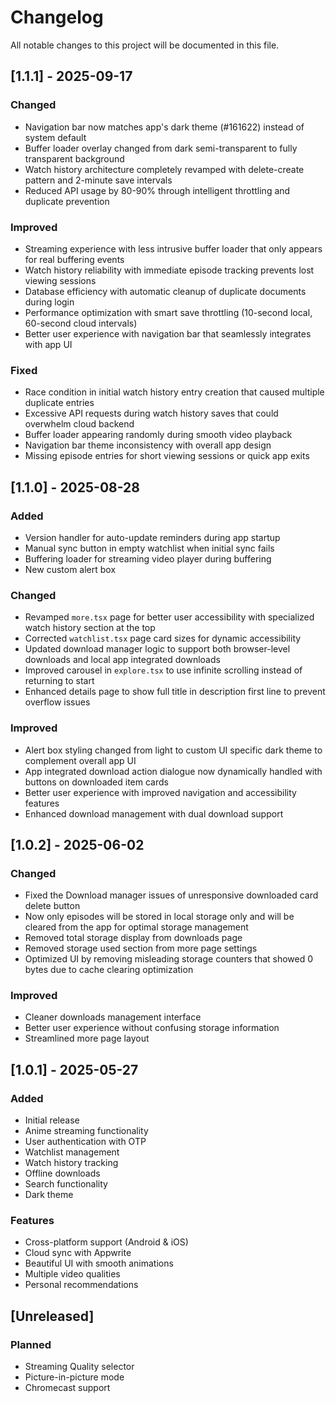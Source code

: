 # Changelog

All notable changes to this project will be documented in this file.

## [1.1.1] - 2025-09-17

### Changed
- Navigation bar now matches app's dark theme (#161622) instead of system default
- Buffer loader overlay changed from dark semi-transparent to fully transparent background
- Watch history architecture completely revamped with delete-create pattern and 2-minute save intervals
- Reduced API usage by 80-90% through intelligent throttling and duplicate prevention

### Improved
- Streaming experience with less intrusive buffer loader that only appears for real buffering events
- Watch history reliability with immediate episode tracking prevents lost viewing sessions
- Database efficiency with automatic cleanup of duplicate documents during login
- Performance optimization with smart save throttling (10-second local, 60-second cloud intervals)
- Better user experience with navigation bar that seamlessly integrates with app UI

### Fixed
- Race condition in initial watch history entry creation that caused multiple duplicate entries
- Excessive API requests during watch history saves that could overwhelm cloud backend
- Buffer loader appearing randomly during smooth video playback
- Navigation bar theme inconsistency with overall app design
- Missing episode entries for short viewing sessions or quick app exits

## [1.1.0] - 2025-08-28

### Added
- Version handler for auto-update reminders during app startup
- Manual sync button in empty watchlist when initial sync fails
- Buffering loader for streaming video player during buffering
- New custom alert box

### Changed
- Revamped `more.tsx` page for better user accessibility with specialized watch history section at the top
- Corrected `watchlist.tsx` page card sizes for dynamic accessibility
- Updated download manager logic to support both browser-level downloads and local app integrated downloads
- Improved carousel in `explore.tsx` to use infinite scrolling instead of returning to start
- Enhanced details page to show full title in description first line to prevent overflow issues

### Improved
- Alert box styling changed from light to custom UI specific dark theme to complement overall app UI
- App integrated download action dialogue now dynamically handled with buttons on downloaded item cards
- Better user experience with improved navigation and accessibility features
- Enhanced download management with dual download support

## [1.0.2] - 2025-06-02

### Changed
- Fixed the Download manager issues of unresponsive downloaded card delete button
- Now only episodes will be stored in local storage only and will be cleared from the app for optimal storage management
- Removed total storage display from downloads page
- Removed storage used section from more page settings
- Optimized UI by removing misleading storage counters that showed 0 bytes due to cache clearing optimization

### Improved
- Cleaner downloads management interface
- Better user experience without confusing storage information
- Streamlined more page layout

## [1.0.1] - 2025-05-27

### Added
- Initial release
- Anime streaming functionality
- User authentication with OTP
- Watchlist management
- Watch history tracking
- Offline downloads
- Search functionality
- Dark theme

### Features
- Cross-platform support (Android & iOS)
- Cloud sync with Appwrite
- Beautiful UI with smooth animations
- Multiple video qualities
- Personal recommendations

## [Unreleased]

### Planned
- Streaming Quality selector
- Picture-in-picture mode
- Chromecast support
